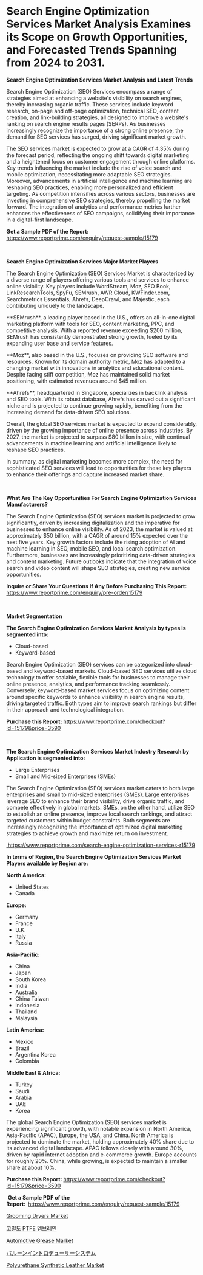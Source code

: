 <p><h1>Search Engine Optimization Services Market Analysis Examines its Scope on Growth Opportunities, and Forecasted Trends Spanning from 2024 to 2031.</h1></p><p><strong>Search Engine Optimization Services Market Analysis and Latest Trends</strong></p>
<p><p>Search Engine Optimization (SEO) Services encompass a range of strategies aimed at enhancing a website's visibility on search engines, thereby increasing organic traffic. These services include keyword research, on-page and off-page optimization, technical SEO, content creation, and link-building strategies, all designed to improve a website's ranking on search engine results pages (SERPs). As businesses increasingly recognize the importance of a strong online presence, the demand for SEO services has surged, driving significant market growth.</p><p>The SEO services market is expected to grow at a CAGR of 4.35% during the forecast period, reflecting the ongoing shift towards digital marketing and a heightened focus on customer engagement through online platforms. Key trends influencing the market include the rise of voice search and mobile optimization, necessitating more adaptable SEO strategies. Moreover, advancements in artificial intelligence and machine learning are reshaping SEO practices, enabling more personalized and efficient targeting. As competition intensifies across various sectors, businesses are investing in comprehensive SEO strategies, thereby propelling the market forward. The integration of analytics and performance metrics further enhances the effectiveness of SEO campaigns, solidifying their importance in a digital-first landscape.</p></p>
<p><strong>Get a Sample PDF of the Report:&nbsp;</strong> <a href="https://www.reportprime.com/enquiry/request-sample/15179">https://www.reportprime.com/enquiry/request-sample/15179</a></p>
<p>&nbsp;</p>
<p><strong>Search Engine Optimization Services Major Market Players</strong></p>
<p><p>The Search Engine Optimization (SEO) Services Market is characterized by a diverse range of players offering various tools and services to enhance online visibility. Key players include WordStream, Moz, SEO Book, LinkResearchTools, SpyFu, SEMrush, AWR Cloud, KWFinder.com, Searchmetrics Essentials, Ahrefs, DeepCrawl, and Majestic, each contributing uniquely to the landscape.</p><p>**SEMrush**, a leading player based in the U.S., offers an all-in-one digital marketing platform with tools for SEO, content marketing, PPC, and competitive analysis. With a reported revenue exceeding $200 million, SEMrush has consistently demonstrated strong growth, fueled by its expanding user base and service features.</p><p>**Moz**, also based in the U.S., focuses on providing SEO software and resources. Known for its domain authority metric, Moz has adapted to a changing market with innovations in analytics and educational content. Despite facing stiff competition, Moz has maintained solid market positioning, with estimated revenues around $45 million.</p><p>**Ahrefs**, headquartered in Singapore, specializes in backlink analysis and SEO tools. With its robust database, Ahrefs has carved out a significant niche and is projected to continue growing rapidly, benefiting from the increasing demand for data-driven SEO solutions.</p><p>Overall, the global SEO services market is expected to expand considerably, driven by the growing importance of online presence across industries. By 2027, the market is projected to surpass $80 billion in size, with continual advancements in machine learning and artificial intelligence likely to reshape SEO practices.</p><p>In summary, as digital marketing becomes more complex, the need for sophisticated SEO services will lead to opportunities for these key players to enhance their offerings and capture increased market share.</p></p>
<p>&nbsp;</p>
<p><strong>What Are The Key Opportunities For Search Engine Optimization Services Manufacturers?</strong></p>
<p><p>The Search Engine Optimization (SEO) services market is projected to grow significantly, driven by increasing digitalization and the imperative for businesses to enhance online visibility. As of 2023, the market is valued at approximately $50 billion, with a CAGR of around 15% expected over the next five years. Key growth factors include the rising adoption of AI and machine learning in SEO, mobile SEO, and local search optimization. Furthermore, businesses are increasingly prioritizing data-driven strategies and content marketing. Future outlooks indicate that the integration of voice search and video content will shape SEO strategies, creating new service opportunities.</p></p>
<p><strong>Inquire or Share Your Questions If Any Before Purchasing This Report:</strong> <a href="https://www.reportprime.com/enquiry/pre-order/15179">https://www.reportprime.com/enquiry/pre-order/15179</a></p>
<p>&nbsp;</p>
<p><strong>Market Segmentation</strong></p>
<p><strong>The Search Engine Optimization Services Market Analysis by types is segmented into:</strong></p>
<p><ul><li>Cloud-based</li><li>Keyword-based</li></ul></p>
<p><p>Search Engine Optimization (SEO) services can be categorized into cloud-based and keyword-based markets. Cloud-based SEO services utilize cloud technology to offer scalable, flexible tools for businesses to manage their online presence, analytics, and performance tracking seamlessly. Conversely, keyword-based market services focus on optimizing content around specific keywords to enhance visibility in search engine results, driving targeted traffic. Both types aim to improve search rankings but differ in their approach and technological integration.</p></p>
<p><strong>Purchase this Report:&nbsp;</strong><a href="https://www.reportprime.com/checkout?id=15179&price=3590">https://www.reportprime.com/checkout?id=15179&price=3590</a></p>
<p>&nbsp;</p>
<p><strong>The Search Engine Optimization Services Market Industry Research by Application is segmented into:</strong></p>
<p><ul><li>Large Enterprises</li><li>Small and Mid-sized Enterprises (SMEs)</li></ul></p>
<p><p>The Search Engine Optimization (SEO) services market caters to both large enterprises and small to mid-sized enterprises (SMEs). Large enterprises leverage SEO to enhance their brand visibility, drive organic traffic, and compete effectively in global markets. SMEs, on the other hand, utilize SEO to establish an online presence, improve local search rankings, and attract targeted customers within budget constraints. Both segments are increasingly recognizing the importance of optimized digital marketing strategies to achieve growth and maximize return on investment.</p></p>
<p><a href="https://www.reportprime.com/search-engine-optimization-services-r15179">&nbsp;https://www.reportprime.com/search-engine-optimization-services-r15179</a></p>
<p><strong>In terms of Region, the Search Engine Optimization Services Market Players available by Region are:</strong></p>
<p>
    <p> <strong> North America: </strong>
        <ul>
            <li>United States</li>
            <li>Canada</li>
        </ul>
        </p> 
    <p> <strong> Europe: </strong>
        <ul>
            <li>Germany</li>
            <li>France</li>
            <li>U.K.</li>
            <li>Italy</li>
            <li>Russia</li>
        </ul>
        </p> 
    <p> <strong> Asia-Pacific: </strong>
        <ul>
            <li>China</li>
            <li>Japan</li>
            <li>South Korea</li>
            <li>India</li>
            <li>Australia</li>
            <li>China Taiwan</li>
            <li>Indonesia</li>
            <li>Thailand</li>
            <li>Malaysia</li>
        </ul>
        </p> 
    <p> <strong> Latin America: </strong>
        <ul>
            <li>Mexico</li>
            <li>Brazil</li>
            <li>Argentina Korea</li>
            <li>Colombia</li>
        </ul>
        </p> 
    <p> <strong> Middle East & Africa: </strong>
        <ul>
            <li>Turkey</li>
            <li>Saudi</li>
            <li>Arabia</li>
            <li>UAE</li>
            <li>Korea</li>
        </ul>
    </p>
    </p>
<p><p>The global Search Engine Optimization (SEO) services market is experiencing significant growth, with notable expansion in North America, Asia-Pacific (APAC), Europe, the USA, and China. North America is projected to dominate the market, holding approximately 40% share due to its advanced digital landscape. APAC follows closely with around 30%, driven by rapid internet adoption and e-commerce growth. Europe accounts for roughly 20%. China, while growing, is expected to maintain a smaller share at about 10%.</p></p>
<p><strong>Purchase this Report: </strong><a href="https://www.reportprime.com/checkout?id=15179&price=3590">https://www.reportprime.com/checkout?id=15179&price=3590</a></p>
<p>&nbsp;<strong>Get a Sample PDF of the Report:&nbsp;&nbsp;</strong><a href="https://www.reportprime.com/enquiry/request-sample/15179">https://www.reportprime.com/enquiry/request-sample/15179</a></p>
<p><strong></strong></p>
<p><p><a href="https://www.linkedin.com/pulse/grooming-dryers-market-essentials-key-players-demand-drivers-ngqve?trackingId=XsXwW4LwTqWAOcbTM8Y0dg%3D%3D">Grooming Dryers Market</a></p><p><a href="https://medium.com/@conradkirrlin76575/%EC%84%B8%EA%B3%84-high-density-ptfe-membranes-market-%EC%9D%80-2024%EC%97%90%EC%84%9C-2031%EB%A1%9C-%EC%97%B0%ED%8F%89%EA%B7%A0-%EC%A6%9D%EA%B0%80%EC%9C%A8%EC%9D%84-%EB%B3%B4%EC%9D%BC-%EA%B2%83%EC%9C%BC%EB%A1%9C-%EC%98%88%EC%83%81%EB%90%A9%EB%8B%88%EB%8B%A4-c9c2bb0413a4">고밀도 PTFE 멤브레인</a></p><p><a href="https://issuu.com/reportprime-2/docs/automotive-grease-market-size-2030._a0db827faf6676">Automotive Grease Market</a></p><p><a href="https://medium.com/@beaumontdavv7mp/balloon-introducer-system-market-%E3%81%AF-%E3%82%B3%E3%82%B9%E3%83%88%E7%AE%A1%E7%90%86%E3%81%A8%E5%8A%B9%E7%8E%87%E5%90%91%E4%B8%8A%E3%82%92%E5%84%AA%E5%85%88%E3%81%97%E3%81%BE%E3%81%99-%E3%81%95%E3%82%89%E3%81%AB-%E5%A0%B1%E5%91%8A%E6%9B%B8%E3%81%AF%E5%B8%82%E5%A0%B4%E3%81%AE%E9%9C%80%E8%A6%81%E9%9D%A2%E3%81%A8%E4%BE%9B%E7%B5%A6%E9%9D%A2%E3%81%AE%E4%B8%A1%E6%96%B9%E3%82%92%E3%82%AB%E3%83%90%E3%83%BC%E3%81%97%E3%81%A6%E3%81%84%E3%81%BE%E3%81%99-balloon-ed65a57e8a8d">バルーンイントロデューサーシステム</a></p><p><a href="https://medium.com/@nathalelly87957/in-the-polyurethane-synthetic-leather-market-the-main-focus-is-on-keeping-costs-low-and-getting-0c0a294f026b">Polyurethane Synthetic Leather Market</a></p></p>